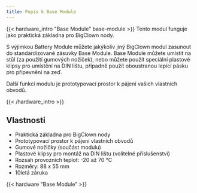 ```yaml
---
title: Popis k Base Module
---
```


{{< hardware_intro "Base Module" base-module >}}
Tento modul funguje jako praktická základna pro BigClown nody.

S výjimkou Battery Module můžete jakýkoliv jiný BigClown modul zasunout do standardizované zásuvky Base Module. Base Module můžete umístit na stůl (za použití gumových nožiček), nebo můžete použít speciální plastové klipsy pro umístění na DIN lištu, případně použít oboustranou lepící pásku pro připevnění na zeď.

Další funkcí modulu je prototypovací prostor k pájení vašich vlastních obvodů.

{{< /hardware_intro >}}

## Vlastnosti

  * Praktická základna pro BigClown nody
  * Prototypovací prostor k pájení vlastních obvodů
  * Gumové nožičky (součást modulu)
  * Plastové klipsy pro montáž na DIN lištu (volitelné příslušenství)
  * Rozsah provozních teplot: -20 až 70 °C
  * Rozměry: 88 x 55 mm
  * 10letá záruka

{{< hardware "Base Module" >}}
